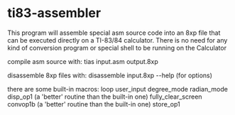 # ti83-assembler

This program will assemble special asm source code into an 8xp file that can be executed directly on a TI-83/84 calculator.
There is no need for any kind of conversion program or special shell to be running on the Calculator

compile asm source with:
tias input.asm output.8xp

disassemble 8xp files with:
disassemble input.8xp --help (for options)

there are some built-in macros:
loop
user_input
degree_mode
radian_mode
disp_op1 (a 'better' routine than the built-in one)
fully_clear_screen
convop1b (a 'better' routine than the built-in one)
store_op1

